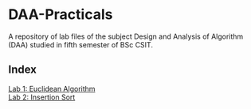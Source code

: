 # DAA-Practicals

A repository of lab files of the subject Design and Analysis of Algorithm (DAA) studied in fifth semester of BSc CSIT.

## Index

[Lab 1: Euclidean Algorithm](/Lab1/)<br>
[Lab 2: Insertion Sort](/Lab2/)<br>
